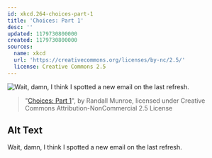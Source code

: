 ```yaml
---
id: xkcd.264-choices-part-1
title: 'Choices: Part 1'
desc: ''
updated: 1179730800000
created: 1179730800000
sources:
  name: xkcd
  url: 'https://creativecommons.org/licenses/by-nc/2.5/'
  license: Creative Commons 2.5
---
```

![Wait, damn, I think I spotted a new email on the last refresh.](https://imgs.xkcd.com/comics/choices_part_1.jpg)
> "[Choices: Part 1](https://xkcd.com/264/)", by Randall Munroe, licensed under Creative Commons Attribution-NonCommercial 2.5 License

## Alt Text
Wait, damn, I think I spotted a new email on the last refresh.

